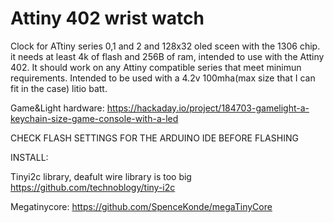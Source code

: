 # Attiny 402 wrist watch
Clock for ATtiny series 0,1 and 2 and 128x32 oled sceen with the 1306 chip. it needs at least 4k of flash and 256B of ram, intended to use with the 
Attiny 402. 
It should work on any Attiny compatible series that meet minimun requirements.
Intended to be used with a 4.2v 100mha(max size that I can fit in the case) litio batt.

Game&Light hardware:
https://hackaday.io/project/184703-gamelight-a-keychain-size-game-console-with-a-led

CHECK FLASH SETTINGS FOR THE ARDUINO IDE BEFORE FLASHING

INSTALL:

Tinyi2c library, deafult wire library is too big https://github.com/technoblogy/tiny-i2c


Megatinycore: https://github.com/SpenceKonde/megaTinyCore
